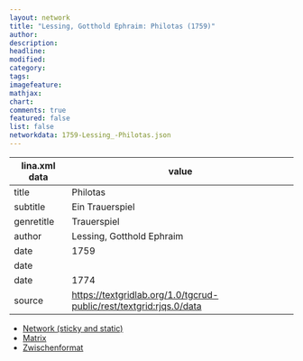 ```yaml
---
layout: network
title: "Lessing, Gotthold Ephraim: Philotas (1759)"
author:
description:
headline:
modified:
category:
tags:
imagefeature: 
mathjax: 
chart: 
comments: true
featured: false
list: false
networkdata: 1759-Lessing_-Philotas.json
---
```

lina.xml data  | value
------------- | -------------
title|Philotas
subtitle|Ein Trauerspiel
genretitle|Trauerspiel
author|Lessing, Gotthold Ephraim
date|1759
date|
date|1774
source|https://textgridlab.org/1.0/tgcrud-public/rest/textgrid:rjqs.0/data


* [Network (sticky and static)](/network194)
* [Matrix](/matrix194)
* [Zwischenformat](/lina194 )
